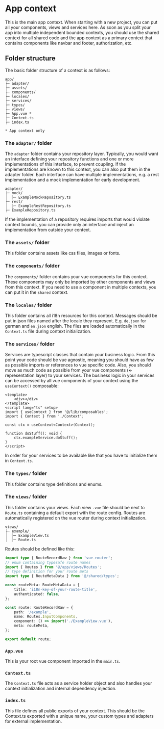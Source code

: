 # App context

This is the main app context. When starting with a new project, you can put all your components, views and services
here. As soon as you split your app into multiple independent bounded contexts, you should use the shared context for
all shared code and the app context as a primary context that contains components like navbar and footer, authorization,
etc.

## Folder structure

The basic folder structure of a context is as follows:

```
app/
├─ adapter/
├─ assets/
├─ components/
├─ locales/
├─ services/
├─ types/
├─ views/
├─ App.vue *
├─ Context.ts
├─ index.ts

* App context only
```

### The `adapter/` folder

The `adapter` folder contains your repository layer. Typically, you would want an interface defining your repository
functions and one or more implementations of this interface, to prevent coupling. If the implementations are known to
this context, you can also put them in the adapter folder. Each interface can have multiple implementations, e.g. a rest
implementation and a mock implementation for early development.

```
adapter/
├─ mock/
│  ├─ ExampleMockRepository.ts
├─ rest/
│  ├─ ExampleRestRepository.ts
├─ ExampleRepository.ts
```

If the implementation of a repository requires imports that would violate context bounds, you can provide only an
interface and inject an implementation from outside your context.

### The `assets/` folder

This folder contains assets like css files, images or fonts.

### The `components/` folder

The `components/` folder contains your vue components for this context. These components may only be imported by other
components and views from this context. If you need to use a component in multiple contexts, you can put it in the
`shared` context.

### The `locales/` folder

This folder contains all i18n resources for this context. Messages should be put in json files named after the locale
they represent. E.g. `de.json` for german and `en.json` english. The files are loaded automatically in the `Context.ts`
file during context initialization.

### The `services/` folder

Services are typescript classes that contain your business logic. From this point your code should be vue agnostic,
meaning you should have as few as possible imports or references to vue specific code. Also, you should move as much
code as possible from your vue components (<- representation layer) to your services. The business logic in your
services can be accessed by all vue components of your context using the `useContext()` composable:

```vue
<template>
    <div></div>
</template>
<script lang="ts" setup>
import { useContext } from '@/lib/composables';
import { Context } from './Context';

const ctx = useContext<Context>(Context);

function doStuff(): void {
    ctx.exampleService.doStuff();
}
</script>
```

In order for your services to be available like that you have to initialize them in `Context.ts`.

### The `types/` folder

This folder contains type definitions and enums.

### The `views/` folder

This folder contains your views. Each view `.vue` file should be next to `Route.ts` containing a default export with
the route config. Routes are automatically registered on the vue router during context initialization.

```
views/
├─ example/
│  ├─ ExampleView.ts
│  ├─ Route.ts
```

Routes should be defined like this:

```typescript
import type { RouteRecordRaw } from 'vue-router';
// enum containing typesafe route names
import { Routes } from '@/app/views/Routes';
// type definition for your route meta
import type { RouteMetaData } from '@/shared/types';

const routeMeta: RouteMetaData = {
    title: 'i18n-key-of-your-route-title',
    authenticated: false,
};

const route: RouteRecordRaw = {
    path: '/example',
    name: Routes.InputComponents,
    component: () => import('./ExampleView.vue'),
    meta: routeMeta,
};

export default route;
```

### `App.vue`

This is your root vue component imported in the `main.ts`.

### `Context.ts`

The `Context.ts` file acts as a service holder object and also handles your context initialization and internal dependency
injection.

### `index.ts`

This file defines all public exports of your context. This should be the Context.ts exported with a unique name, your
custom types and adapters for external implementation.
